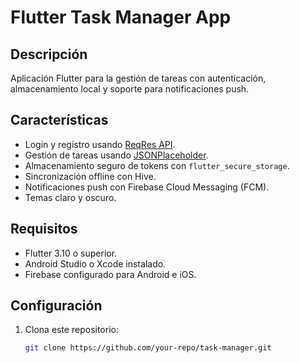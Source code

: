 # Flutter Task Manager App

## Descripción
Aplicación Flutter para la gestión de tareas con autenticación, almacenamiento local y soporte para notificaciones push.

## Características
- Login y registro usando [ReqRes API](https://reqres.in/).
- Gestión de tareas usando [JSONPlaceholder](https://jsonplaceholder.typicode.com/).
- Almacenamiento seguro de tokens con `flutter_secure_storage`.
- Sincronización offline con Hive.
- Notificaciones push con Firebase Cloud Messaging (FCM).
- Temas claro y oscuro.

## Requisitos
- Flutter 3.10 o superior.
- Android Studio o Xcode instalado.
- Firebase configurado para Android e iOS.

## Configuración
1. Clona este repositorio:
   ```bash
   git clone https://github.com/your-repo/task-manager.git
